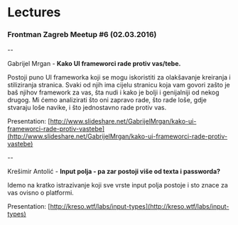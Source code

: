 # Lectures

### Frontman Zagreb Meetup #6 (02.03.2016)

--

Gabrijel Mrgan - **Kako UI frameworci rade protiv vas/tebe.**

Postoji puno UI frameworka koji se mogu iskoristiti za olakšavanje kreiranja i stiliziranja stranica. Svaki od njih ima cijelu stranicu koja vam govori zašto je baš njihov framework za vas, šta nudi i kako je bolji i genijalniji od nekog drugog. Mi ćemo analizirati što oni zapravo rade, što rade loše, gdje stvaraju loše navike, i što jednostavno rade protiv vas.

Presentation: [http://www.slideshare.net/GabrijelMrgan/kako-ui-frameworci-rade-protiv-vastebe](http://www.slideshare.net/GabrijelMrgan/kako-ui-frameworci-rade-protiv-vastebe)

--

Krešimir Antolić - **Input polja - pa zar postoji više od texta i passworda?**

Idemo na kratko istrazivanje koji sve vrste input polja postoje i sto znace za vas ovisno o platformi.

Presentation: [http://kreso.wtf/labs/input-types](http://kreso.wtf/labs/input-types)
